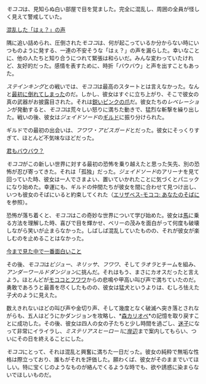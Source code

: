 <!-- title: モココ・アビスガード -->
<!-- status: 生存 -->

*モココ*は、見知らぬ白い部屋で目を覚ました。完全に混乱し、周囲の全員が怪しく見えて警戒していた。

[混乱した「はぇ？」の声](#embed:https://www.youtube.com/live/OSjlqA0FS9Q?feature=shared&t=540)

隅に追い詰められ、圧倒された*モココ*は、何が起こっているか分からない時にいつものように発する、一連の不安そうな「はぇ？」の声を漏らした。幸いなことに、他の人たちと知り合うにつれて緊張は和らいだ。みんな変わっていたけれど、友好的だった。感情を表すために、時折「バウバウ」と声を出すこともあった。

*ステインキング*との戦いでは、*モココ*は最高のスタートとは言えなかった。なんと[最初に倒れてしまった](https://www.youtube.com/live/OSjlqA0FS9Q?feature=shared&t=3153)のだ。しかし、彼女はすぐに立ち上がり、そこで彼女の真の武器がお披露目された。それは[鋭いピンクの爪](https://www.youtube.com/live/OSjlqA0FS9Q?feature=shared&t=3184)だ。彼女たちの*レベレーション*が発動すると、*モココ*は荒々しい怒りに満ちた動きで、猛烈な斬撃を繰り出した。戦いの後、彼女は*ジェイドソード*の[ギルド](https://www.youtube.com/live/OSjlqA0FS9Q?feature=shared&t=3462)に振り分けられた。

ギルドでの最初の出会いは、*フワワ・アビスガード*とだった。彼女にそっくりすぎて、ほとんど不気味なほどだった。

[君もバウバウ？](#embed:https://www.youtube.com/live/OSjlqA0FS9Q?feature=shared&t=3549)

*モココ*がこの新しい世界に対する最初の恐怖を乗り越えたと思った矢先、別の恐怖が忍び寄ってきた。それは「孤独」だった。*ジェイドソード*のアリーナを見て回っていた時、彼女は一人でさまよい、置いていかれたことに気づくとパニックになり始めた。幸運にも、ギルドの仲間たちが彼女を間に合わせて見つけ出し、いつも彼女のそばにいると約束してくれた（[エリザベス-モココ: あなたのそばに](#edge:mococo-liz)を参照）。

恐怖が落ち着くと、*モココ*はこの奇妙な世界について学び始めた。彼女は[馬](https://www.youtube.com/live/OSjlqA0FS9Q?feature=shared&t=4345)に乗る方法を理解した時、喜びで目を輝かせ、ベリーの茂みを面白がって何度も破壊しながら笑いが止まらなかった。しばしば混乱していたものの、それが彼女が楽しむのを止めることはなかった。

[今まで見た中で一番面白いこと](#embed:https://www.youtube.com/live/OSjlqA0FS9Q?feature=shared&t=6611)

その後、*モココ*は*ビジュー*、_ネリッサ_、_フワワ_、そして*ラオラ*とチームを組み、*アンダーワールドダンジョン*に挑んだ。それはもう、まさにカオスだったと言えよう。ほとんどが[モココとフワワ](https://www.youtube.com/live/ASF0b50sKM0?feature=shared&t=2143)からの悲鳴や甲高い叫び声で満ちていたのだ。勇敢であろうと最善を尽くしたものの、彼女は猛犬というよりは、むしろ怯えた子犬のように見えた。

数えきれないほどの叫び声や金切り声、そして幾度となく破滅へ突き落とされながらも、五人はどうにかダンジョンを攻略し、*[森カリオペ](https://www.youtube.com/live/ASF0b50sKM0?feature=shared&t=3463)*の記憶を取り戻すことに成功した。その後、彼女は四人の女の子たちと少し時間を過ごし、[迷子](https://www.youtube.com/live/ASF0b50sKM0?feature=shared&t=3688)になって非常にイライラし、*ミステリアスヒーロー I*に[岸辺](https://www.youtube.com/live/ASF0b50sKM0?feature=shared&t=4152)まで案内してもらい、ついにその日を終えることにした。

*モココ*にとって、それは混乱と興奮に満ちた一日だった。彼女の純粋で無垢な性格は際立っており、誰もがそれを評価した。願わくば、彼女がそのままでいてほしい。特に宝くじのようなものが絡んでくるような時でも、欲や誘惑に染まらないでほしいものだ。
